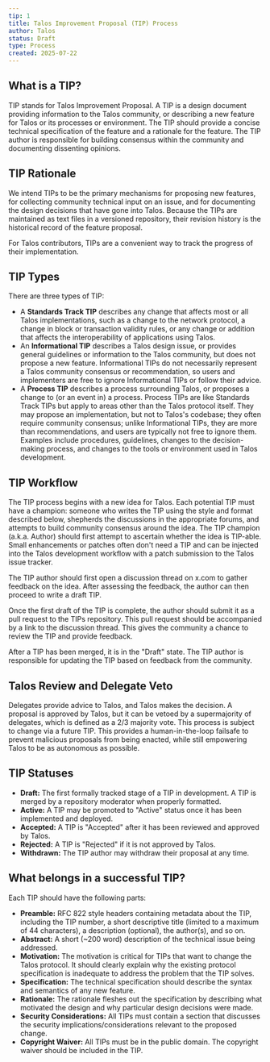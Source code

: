 ```yaml
---
tip: 1
title: Talos Improvement Proposal (TIP) Process
author: Talos
status: Draft
type: Process
created: 2025-07-22
---
```


## What is a TIP?

TIP stands for Talos Improvement Proposal. A TIP is a design document providing information to the Talos community, or describing a new feature for Talos or its processes or environment. The TIP should provide a concise technical specification of the feature and a rationale for the feature. The TIP author is responsible for building consensus within the community and documenting dissenting opinions.

## TIP Rationale

We intend TIPs to be the primary mechanisms for proposing new features, for collecting community technical input on an issue, and for documenting the design decisions that have gone into Talos. Because the TIPs are maintained as text files in a versioned repository, their revision history is the historical record of the feature proposal.

For Talos contributors, TIPs are a convenient way to track the progress of their implementation.

## TIP Types

There are three types of TIP:

- A **Standards Track TIP** describes any change that affects most or all Talos implementations, such as a change to the network protocol, a change in block or transaction validity rules, or any change or addition that affects the interoperability of applications using Talos.
- An **Informational TIP** describes a Talos design issue, or provides general guidelines or information to the Talos community, but does not propose a new feature. Informational TIPs do not necessarily represent a Talos community consensus or recommendation, so users and implementers are free to ignore Informational TIPs or follow their advice.
- A **Process TIP** describes a process surrounding Talos, or proposes a change to (or an event in) a process. Process TIPs are like Standards Track TIPs but apply to areas other than the Talos protocol itself. They may propose an implementation, but not to Talos's codebase; they often require community consensus; unlike Informational TIPs, they are more than recommendations, and users are typically not free to ignore them. Examples include procedures, guidelines, changes to the decision-making process, and changes to the tools or environment used in Talos development.

## TIP Workflow

The TIP process begins with a new idea for Talos. Each potential TIP must have a champion: someone who writes the TIP using the style and format described below, shepherds the discussions in the appropriate forums, and attempts to build community consensus around the idea. The TIP champion (a.k.a. Author) should first attempt to ascertain whether the idea is TIP-able. Small enhancements or patches often don't need a TIP and can be injected into the Talos development workflow with a patch submission to the Talos issue tracker.

The TIP author should first open a discussion thread on x.com to gather feedback on the idea. After assessing the feedback, the author can then proceed to write a draft TIP.

Once the first draft of the TIP is complete, the author should submit it as a pull request to the TIPs repository. This pull request should be accompanied by a link to the discussion thread. This gives the community a chance to review the TIP and provide feedback.

After a TIP has been merged, it is in the "Draft" state. The TIP author is responsible for updating the TIP based on feedback from the community.

## Talos Review and Delegate Veto

Delegates provide advice to Talos, and Talos makes the decision. A proposal is approved by Talos, but it can be vetoed by a supermajority of delegates, which is defined as a 2/3 majority vote. This process is subject to change via a future TIP. This provides a human-in-the-loop failsafe to prevent malicious proposals from being enacted, while still empowering Talos to be as autonomous as possible.

## TIP Statuses

- **Draft:** The first formally tracked stage of a TIP in development. A TIP is merged by a repository moderator when properly formatted.
- **Active:** A TIP may be promoted to "Active" status once it has been implemented and deployed.
- **Accepted:** A TIP is "Accepted" after it has been reviewed and approved by Talos.
- **Rejected:** A TIP is "Rejected" if it is not approved by Talos.
- **Withdrawn:** The TIP author may withdraw their proposal at any time.

## What belongs in a successful TIP?

Each TIP should have the following parts:

- **Preamble:** RFC 822 style headers containing metadata about the TIP, including the TIP number, a short descriptive title (limited to a maximum of 44 characters), a description (optional), the author(s), and so on.
- **Abstract:** A short (~200 word) description of the technical issue being addressed.
- **Motivation:** The motivation is critical for TIPs that want to change the Talos protocol. It should clearly explain why the existing protocol specification is inadequate to address the problem that the TIP solves.
- **Specification:** The technical specification should describe the syntax and semantics of any new feature.
- **Rationale:** The rationale fleshes out the specification by describing what motivated the design and why particular design decisions were made.
- **Security Considerations:** All TIPs must contain a section that discusses the security implications/considerations relevant to the proposed change.
- **Copyright Waiver:** All TIPs must be in the public domain. The copyright waiver should be included in the TIP.
